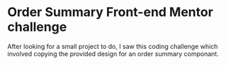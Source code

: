 # Order Summary Front-end Mentor challenge

After looking for a small project to do, I saw this coding challenge which involved copying the provided design for an order summary componant.

